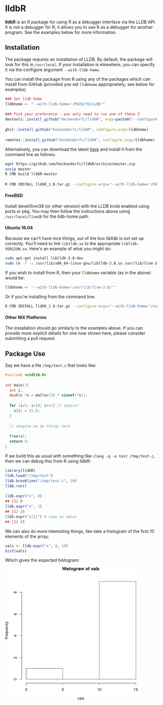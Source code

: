 # lldbR

**lldbR** is an R package for using R as a debugger interface via the LLDB API.  It is not a debugger for R; it allows you to use R as a debugger for another program.  See the examples below for more information.





## Installation

The package requires an installation of LLDB.  By default, the package will look for this in `/usr/local`. If your installation is elsewhere, you can specify it via the configure argument `--with-lldb-home`.  

You can install the package from R using any of the packages which can install from GitHub (provided you set `lldbhome` appropraitely; see below for examples)

```r
### Set lldb home
lldbhome <- "--with-lldb-home='/PATH/TO/LLDB'"

### Pick your preference - you only need to run one of these 3
devtools::install_github("heckendorfc/lldbR", args=paste0("--configure-args=\"", lldbhome, "\""))

ghit::install_github("heckendorfc/lldbR", configure.args=lldbhome)

remotes::install_github("heckendorfc/lldbR", configure.args=lldbhome)
```

Alternatively, you can download the latest [here](https://github.com/heckendorfc/lldbR/archive/master.zip) and install it from the command line as follows:

```bash
wget https://github.com/heckendorfc/lldbR/archive/master.zip
unzip master
R CMD build lldbR-master

R CMD INSTALL lldbR_1.0.tar.gz --configure-args="--with-lldb-home='/PATH/TO/LLDB'"
```


#### FreeBSD
Install devel/llvm38 (or other version) with the LLDB knob enabled using ports or pkg. You may then follow the instructions above using `/usr/local/llvm38` for the lldb-home path.


#### Ubuntu 16.04
Because we can't have nice things, out of the box liblldb is not set up correctly. You'll need to link `liblldb.so` to the appropriate `liblldb-VERSION.so`.  Here's an example of what you might do:

```bash
sudo apt-get install liblldb-3.8-dev
sudo ln -f -s /usr/lib/x86_64-linux-gnu/liblldb-3.8.so /usr/lib/llvm-3.8/lib/liblldb.so
```

If you wish to install from R, then your `lldbhome` variable (as in the above) would be:

```r
lldbhome <- "--with-lldb-home='/usr/lib/llvm-3.8/'"
```

Or if you're installing from the command line:

```bash
R CMD INSTALL lldbR_1.0.tar.gz --configure-args="--with-lldb-home='/usr/lib/llvm-3.8/'"
```


#### Other NIX Platforms
The installation should go similarly to the examples above.  If you can provide more explicit details for one now shown here, please consider submitting a pull request.





## Package Use

Say we have a file `/tmp/test.c` that looks like:

```c
#include <stdlib.h>

int main(){
  int i;
  double *x = malloc(10 * sizeof(*x));
  
  for (i=1; i<10; i++){ // oopsie!
    x[i] = 15.0;
  }
  
  // imagine we do things here
  
  free(x);
  return 0;
}
```

If we build this as usual with something like `clang -g -o test /tmp/test.c`, then we can debug this from R using lldbR:

```r
library(lldbR)
lldb.load("/tmp/test")
lldb.breakline("/tmp/test.c", 10)
lldb.run()

lldb.expr("x", 0)
## [1] 0
lldb.expr("x", 1)
## [1] 15
lldb.expr("x[1]") # same as above
## [1] 15
```

We can also do more interesting things, like take a histogram of the first 10 elements of the array:

```r
vals <- lldb.expr("x", 0, 10)
hist(vals)
```

Which gives the expected histogram:

![Generated histogram](./hist.png)
